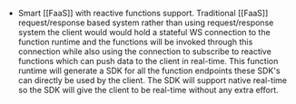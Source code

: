 - Smart [[FaaS]] with reactive functions support. Traditional [[FaaS]] request/response based system rather than using request/response system the client would would hold a stateful WS connection to the function runtime and the functions will be invoked through this connection while also using the connection to subscribe to reactive functions which can push data to the client in real-time. This function runtime will generate a SDK for all the function endpoints these SDK's can directly be used by the client. The SDK will support native real-time so the SDK will give the client to be real-time without any extra effort.